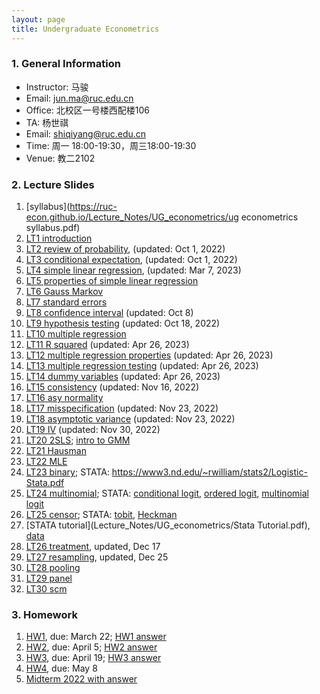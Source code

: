 ```yaml
---
layout: page
title: Undergraduate Econometrics
---
```


### 1. General Information
* Instructor: 马骏
* Email: jun.ma@ruc.edu.cn
* Office: 北校区一号楼西配楼106
* TA: 杨世祺
* Email: shiqiyang@ruc.edu.cn
* Time: 周一 18:00-19:30，周三18:00-19:30
* Venue: 教二2102

### 2. Lecture Slides
1. [syllabus](https://ruc-econ.github.io/Lecture_Notes/UG_econometrics/ug econometrics syllabus.pdf)
2. [LT1 introduction](https://ruc-econ.github.io/Lecture_Notes/UG_econometrics/LT_1_intro.pdf)
3. [LT2 review of probability](Lecture_Notes/UG_econometrics/LT_02_review_Oct01.pdf), (updated: Oct 1, 2022)
4. [LT3 conditional expectation](Lecture_Notes/UG_econometrics/LT_3_con_exp_Oct01.pdf), (updated: Oct 1, 2022)
5. [LT4 simple linear regression](Lecture_Notes/UG_econometrics/LT_04_simple_Mar07.pdf), (updated: Mar 7, 2023)
6. [LT5 properties of simple linear regression](Lecture_Notes/UG_econometrics/LT_05_simple_properties_Oct04.pdf)
7. [LT6 Gauss Markov](Lecture_Notes/UG_econometrics/LT_06_gauss_markov_Oct05.pdf)
8. [LT7 standard errors](Lecture_Notes/UG_econometrics/LT_07_errors_variance.pdf)
9. [LT8 confidence interval](Lecture_Notes/UG_econometrics/LT_08_cis_oct8.pdf) (updated: Oct 8)
10. [LT9 hypothesis testing](Lecture_Notes/UG_econometrics/LT9_testing_Oct18.pdf) (updated: Oct 18, 2022)
11. [LT10 multiple regression](Lecture_Notes/UG_econometrics/LT10_mreg.pdf)
12. [LT11 R squared](Lecture_Notes/UG_econometrics/LT_11_R2_Apr26.pdf) (updated: Apr 26, 2023)
13. [LT12 multiple regression properties](Lecture_Notes/UG_econometrics/LT_12_mreg_properties_Apr26.pdf) (updated: Apr 26, 2023)
14. [LT13 multiple regression testing](Lecture_Notes/UG_econometrics/LT_13_mreg_testing_Apr26.pdf) (updated: Apr 26, 2023)
15. [LT14 dummy variables](Lecture_Notes/UG_econometrics/LT14_dummy_Apr26.pdf) (updated: Apr 26, 2023)
16. [LT15 consistency](Lecture_Notes/UG_econometrics/LT15_consistency_Nov16.pdf) (updated: Nov 16, 2022)
17. [LT16 asy normality](Lecture_Notes/UG_econometrics/LT16_asy_norm.pdf)
18. [LT17 misspecification](Lecture_Notes/UG_econometrics/LT_17_misspec_Nov23.pdf) (updated: Nov 23, 2022)
19. [LT18 asymptotic variance](Lecture_Notes/UG_econometrics/LT_18_asy_var_Nov23.pdf) (updated: Nov 23, 2022)
20. [LT19 IV](Lecture_Notes/UG_econometrics/LT19_IV_Nov30.pdf) (updated: Nov 30, 2022)
21. [LT20 2SLS](Lecture_Notes/UG_econometrics/LT20_2SLS.pdf); [intro to GMM](Homeworks/UG_econometrics/GMM.pdf)
22. [LT21 Hausman](Lecture_Notes/UG_econometrics/LT21_Hausman.pdf)
23. [LT22 MLE](Lecture_Notes/UG_econometrics/LT22_MLE.pdf)
24. [LT23 binary](Lecture_Notes/UG_econometrics/LT23_binary.pdf); STATA: https://www3.nd.edu/~rwilliam/stats2/Logistic-Stata.pdf
25. [LT24 multinomial](Lecture_Notes/UG_econometrics/LT24_multinomial.pdf); STATA: [conditional logit](References/UG_econometrics/rasclogit.pdf), [ordered logit](References/UG_econometrics/rologit.pdf), [multinomial logit](References/UG_econometrics/rmlogit.pdf)
26. [LT25 censor](Lecture_Notes/UG_econometrics/LT25_lim.pdf); STATA: [tobit](Lecture_Notes/UG_econometrics/rtobit.pdf), [Heckman](Lecture_Notes/UG_econometrics/rheckman.pdf)
27. [STATA tutorial](Lecture_Notes/UG_econometrics/Stata Tutorial.pdf), [data](Lecture_Notes/UG_econometrics/data.zip)
28. [LT26 treatment](Lecture_Notes/UG_econometrics/LT26_treatment.pdf), updated, Dec 17
29. [LT27 resampling](Lecture_Notes/UG_econometrics/LT27_resampling_dec25.pdf), updated, Dec 25
30. [LT28 pooling](Lecture_Notes/UG_econometrics/LT28_pooling.pdf)
31. [LT29 panel](Lecture_Notes/UG_econometrics/LT29_panel.pdf)
32. [LT30 scm](Lecture_Notes/UG_econometrics/LT30_SC.pdf)

### 3. Homework
1. [HW1](Homeworks/UG_econometrics/HW1.pdf), due: March 22; [HW1 answer](Homeworks/UG_econometrics/HW1_with_answer.pdf)
2. [HW2](Homeworks/UG_econometrics/HW2.pdf), due: April 5; [HW2 answer](Homeworks/UG_econometrics/HW2_with_answer.pdf)
3. [HW3](Homeworks/UG_econometrics/HW3.pdf), due: April 19; [HW3 answer](Homeworks/UG_econometrics/HW3_answer.pdf)
4. [HW4](Homeworks/UG_econometrics/HW4.pdf), due: May 8
5. [Midterm 2022 with answer](Homeworks/UG_econometrics/midterm_2022_answer.pdf)
